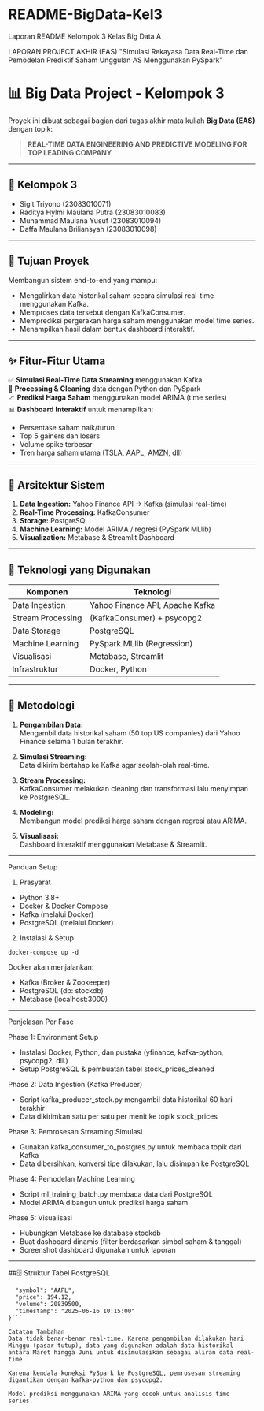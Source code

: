    # README-BigData-Kel3
Laporan README Kelompok 3 Kelas Big Data A

LAPORAN PROJECT AKHIR (EAS) "Simulasi Rekayasa Data Real-Time dan Pemodelan Prediktif Saham Unggulan AS Menggunakan PySpark"
# 📊 Big Data Project - Kelompok 3

Proyek ini dibuat sebagai bagian dari tugas akhir mata kuliah **Big Data (EAS)** dengan topik:

> **REAL-TIME DATA ENGINEERING AND PREDICTIVE MODELING FOR TOP LEADING COMPANY**

---

## 👥 Kelompok 3
- Sigit Triyono (23083010071)
- Raditya Hylmi Maulana Putra (23083010083)  
- Muhammad Maulana Yusuf (23083010094)  
- Daffa Maulana Briliansyah (23083010098)

---

## 🎯 Tujuan Proyek
Membangun sistem end-to-end yang mampu:
- Mengalirkan data historikal saham secara simulasi real-time menggunakan Kafka.
- Memproses data tersebut dengan KafkaConsumer.
- Memprediksi pergerakan harga saham menggunakan model time series.
- Menampilkan hasil dalam bentuk dashboard interaktif.

---

## ✨ Fitur-Fitur Utama

✅ **Simulasi Real-Time Data Streaming** menggunakan Kafka  
🔄 **Processing & Cleaning** data dengan Python dan PySpark  
📈 **Prediksi Harga Saham** menggunakan model ARIMA (time series)  
📊 **Dashboard Interaktif** untuk menampilkan:
- Persentase saham naik/turun  
- Top 5 gainers dan losers  
- Volume spike terbesar  
- Tren harga saham utama (TSLA, AAPL, AMZN, dll)

---
## 🧱 Arsitektur Sistem

1. **Data Ingestion:** Yahoo Finance API → Kafka (simulasi real-time)
2. **Real-Time Processing:** KafkaConsumer
3. **Storage:** PostgreSQL
4. **Machine Learning:** Model ARIMA / regresi (PySpark MLlib)
5. **Visualization:** Metabase & Streamlit Dashboard

---
## 🧰 Teknologi yang Digunakan
| Komponen            | Teknologi                      |
|---------------------|-------------------------------|
| Data Ingestion      | Yahoo Finance API, Apache Kafka |
| Stream Processing   | (KafkaConsumer) + psycopg2 |
| Data Storage        | PostgreSQL                     |
| Machine Learning    | PySpark MLlib (Regression)     |
| Visualisasi         | Metabase, Streamlit            |
| Infrastruktur       | Docker, Python                 |

---

## 🧪 Metodologi

1. **Pengambilan Data:**  
   Mengambil data historikal saham (50 top US companies) dari Yahoo Finance selama 1 bulan terakhir.

2. **Simulasi Streaming:**  
   Data dikirim bertahap ke Kafka agar seolah-olah real-time.

3. **Stream Processing:**  
   KafkaConsumer melakukan cleaning dan transformasi lalu menyimpan ke PostgreSQL.

4. **Modeling:**  
   Membangun model prediksi harga saham dengan regresi atau ARIMA.

5. **Visualisasi:**  
   Dashboard interaktif menggunakan Metabase & Streamlit.

---

Panduan Setup
1. Prasyarat
- Python 3.8+
- Docker & Docker Compose
- Kafka (melalui Docker)
- PostgreSQL (melalui Docker)

2. Instalasi & Setup

``` docker-compose up -d ```

Docker akan menjalankan:
- Kafka (Broker & Zookeeper)
- PostgreSQL (db: stockdb)
- Metabase (localhost:3000)

---

Penjelasan Per Fase

Phase 1: Environment Setup
- Instalasi Docker, Python, dan pustaka (yfinance, kafka-python, psycopg2, dll.)
- Setup PostgreSQL & pembuatan tabel stock_prices_cleaned

Phase 2: Data Ingestion (Kafka Producer)
- Script kafka_producer_stock.py mengambil data historikal 60 hari terakhir
- Data dikirimkan satu per satu per menit ke topik stock_prices

Phase 3: Pemrosesan Streaming Simulasi
- Gunakan kafka_consumer_to_postgres.py untuk membaca topik dari Kafka
- Data dibersihkan, konversi tipe dilakukan, lalu disimpan ke PostgreSQL

Phase 4: Pemodelan Machine Learning
- Script ml_training_batch.py membaca data dari PostgreSQL
- Model ARIMA dibangun untuk prediksi harga saham

Phase 5: Visualisasi
- Hubungkan Metabase ke database stockdb
- Buat dashboard dinamis (filter berdasarkan simbol saham & tanggal)
- Screenshot dashboard digunakan untuk laporan

---

##🗄 Struktur Tabel PostgreSQL

```{
  "symbol": "AAPL",
  "price": 194.12,
  "volume": 20839500,
  "timestamp": "2025-06-16 10:15:00"
}```

Catatan Tambahan
Data tidak benar-benar real-time. Karena pengambilan dilakukan hari Minggu (pasar tutup), data yang digunakan adalah data historikal antara Maret hingga Juni untuk disimulasikan sebagai aliran data real-time.

Karena kendala koneksi PySpark ke PostgreSQL, pemrosesan streaming digantikan dengan kafka-python dan psycopg2.

Model prediksi menggunakan ARIMA yang cocok untuk analisis time-series.
